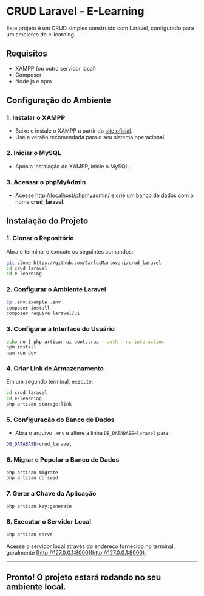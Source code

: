 
# CRUD Laravel - E-Learning

Este projeto é um CRUD simples construído com Laravel, configurado para um ambiente de e-learning.

## Requisitos

- XAMPP (ou outro servidor local)
- Composer
- Node.js e npm

## Configuração do Ambiente

### 1. Instalar o XAMPP

- Baixe e instale o XAMPP a partir do [site oficial](https://www.apachefriends.org/download.html).
- Use a versão recomendada para o seu sistema operacional.

### 2. Iniciar o MySQL

- Após a instalação do XAMPP, inicie o MySQL.

### 3. Acessar o phpMyAdmin

- Acesse [http://localhost/phpmyadmin/](http://localhost/phpmyadmin/) e crie um banco de dados com o nome **crud_laravel**.

## Instalação do Projeto

### 1. Clonar o Repositório

Abra o terminal e execute os seguintes comandos:

```bash
git clone https://github.com/CarlosMantovani/crud_laravel
cd crud_laravel
cd e-learning
```

### 2. Configurar o Ambiente Laravel

```bash
cp .env.example .env
composer install
composer require laravel/ui
```

### 3. Configurar a Interface do Usuário

```bash
echo no | php artisan ui bootstrap --auth --no-interaction
npm install
npm run dev
```

### 4. Criar Link de Armazenamento

Em um segundo terminal, execute:

```bash
cd crud_laravel
cd e-learning
php artisan storage:link
```

### 5. Configuração do Banco de Dados

- Abra o arquivo `.env` e altere a linha `DB_DATABASE=laravel` para:

```bash
DB_DATABASE=crud_laravel
```

### 6. Migrar e Popular o Banco de Dados

```bash
php artisan migrate
php artisan db:seed
```

### 7. Gerar a Chave da Aplicação

```bash
php artisan key:generate
```

### 8. Executar o Servidor Local

```bash
php artisan serve
```

Acesse o servidor local através do endereço fornecido no terminal, geralmente [http://127.0.0.1:8000](http://127.0.0.1:8000).

---

## Pronto! O projeto estará rodando no seu ambiente local.

